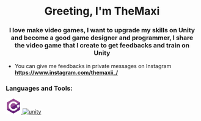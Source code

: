 <h1 align="center">Greeting, I'm TheMaxi</h1>
<h3 align="center">I love make video games, I want to upgrade my skills on Unity and become a good game designer and programmer, I share the video game that I create to get feedbacks and train on Unity</h3>

- You can give me feedbacks in private messages on Instagram **https://www.instagram.com/themaxii_/**

<h3 align="left">Languages and Tools:</h3>
<p align="left"> <a href="https://www.w3schools.com/cs/" target="_blank" rel="noreferrer"> <img src="https://raw.githubusercontent.com/devicons/devicon/master/icons/csharp/csharp-original.svg" alt="csharp" width="40" height="40"/> </a> <a href="https://unity.com/" target="_blank" rel="noreferrer"> <img src="https://www.vectorlogo.zone/logos/unity3d/unity3d-icon.svg" alt="unity" width="40" height="40"/> </a> </p>
